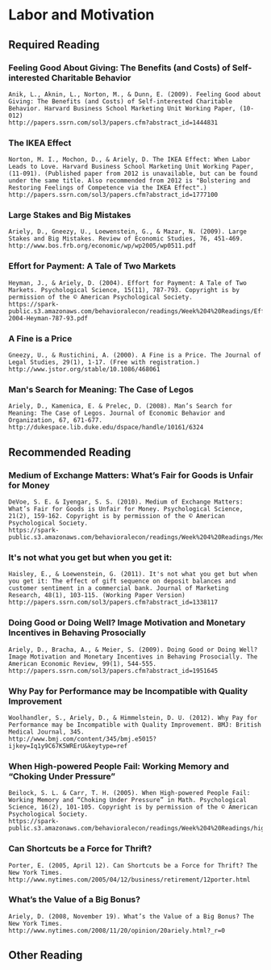 # Labor and Motivation

## Required Reading


### Feeling Good About Giving: The Benefits (and Costs) of Self-interested Charitable Behavior
    Anik, L., Aknin, L., Norton, M., & Dunn, E. (2009). Feeling Good about Giving: The Benefits (and Costs) of Self-interested Charitable Behavior. Harvard Business School Marketing Unit Working Paper, (10-012)
    http://papers.ssrn.com/sol3/papers.cfm?abstract_id=1444831



### The IKEA Effect

    Norton, M. I., Mochon, D., & Ariely, D. The IKEA Effect: When Labor Leads to Love. Harvard Business School Marketing Unit Working Paper, (11-091). (Published paper from 2012 is unavailable, but can be found under the same title. Also recommended from 2012 is "Bolstering and Restoring Feelings of Competence via the IKEA Effect".)
    http://papers.ssrn.com/sol3/papers.cfm?abstract_id=1777100



### Large Stakes and Big Mistakes
    Ariely, D., Gneezy, U., Loewenstein, G., & Mazar, N. (2009). Large Stakes and Big Mistakes. Review of Economic Studies, 76, 451-469.
    http://www.bos.frb.org/economic/wp/wp2005/wp0511.pdf


### Effort for Payment: A Tale of Two Markets
    Heyman, J., & Ariely, D. (2004). Effort for Payment: A Tale of Two Markets. Psychological Science, 15(11), 787-793. Copyright is by permission of the © American Psychological Society.
    https://spark-public.s3.amazonaws.com/behavioralecon/readings/Week%204%20Readings/EffortForPayment-2004-Heyman-787-93.pdf


### A Fine is a Price
    Gneezy, U., & Rustichini, A. (2000). A Fine is a Price. The Journal of Legal Studies, 29(1), 1-17. (Free with registration.)
    http://www.jstor.org/stable/10.1086/468061


### Man's Search for Meaning: The Case of Legos
    Ariely, D., Kamenica, E. & Prelec, D. (2008). Man’s Search for Meaning: The Case of Legos. Journal of Economic Behavior and Organization, 67, 671-677.
    http://dukespace.lib.duke.edu/dspace/handle/10161/6324



## Recommended Reading


### Medium of Exchange Matters: What’s Fair for Goods is Unfair for Money
    DeVoe, S. E. & Iyengar, S. S. (2010). Medium of Exchange Matters: What’s Fair for Goods is Unfair for Money. Psychological Science, 21(2), 159-162. Copyright is by permission of the © American Psychological Society.
    https://spark-public.s3.amazonaws.com/behavioralecon/readings/Week%204%20Readings/Medium%20of%20Exchange%20matters.pdf


### It's not what you get but when you get it:
    Haisley, E., & Loewenstein, G. (2011). It's not what you get but when you get it: The effect of gift sequence on deposit balances and customer sentiment in a commercial bank. Journal of Marketing Research, 48(1), 103-115. (Working Paper Version)
    http://papers.ssrn.com/sol3/papers.cfm?abstract_id=1338117


### Doing Good or Doing Well? Image Motivation and Monetary Incentives in Behaving Prosocially
    Ariely, D., Bracha, A., & Meier, S. (2009). Doing Good or Doing Well? Image Motivation and Monetary Incentives in Behaving Prosocially. The American Economic Review, 99(1), 544-555.
    http://papers.ssrn.com/sol3/papers.cfm?abstract_id=1951645


###  Why Pay for Performance may be Incompatible with Quality Improvement
    Woolhandler, S., Ariely, D., & Himmelstein, D. U. (2012). Why Pay for Performance may be Incompatible with Quality Improvement. BMJ: British Medical Journal, 345.
    http://www.bmj.com/content/345/bmj.e5015?ijkey=Iq1y9C67K5WRErU&keytype=ref


### When High-powered People Fail: Working Memory and “Choking Under Pressure”
    Beilock, S. L. & Carr, T. H. (2005). When High-powered People Fail: Working Memory and “Choking Under Pressure” in Math. Psychological Science, 16(2), 101-105. Copyright is by permission of the © American Psychological Society.
    https://spark-public.s3.amazonaws.com/behavioralecon/readings/Week%204%20Readings/high%20powered%20people%20fail.pdf


### Can Shortcuts be a Force for Thrift?
    Porter, E. (2005, April 12). Can Shortcuts be a Force for Thrift? The New York Times.
    http://www.nytimes.com/2005/04/12/business/retirement/12porter.html


### What’s the Value of a Big Bonus?
    Ariely, D. (2008, November 19). What’s the Value of a Big Bonus? The New York Times.
    http://www.nytimes.com/2008/11/20/opinion/20ariely.html?_r=0



## Other Reading

